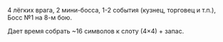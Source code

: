 4 лёгких врага, 2 мини-босса, 1-2 события (кузнец, торговец и т.п.), Босс №1 на 8-м бою.

Дает время собрать ~16 символов к слоту (4×4) + запас.